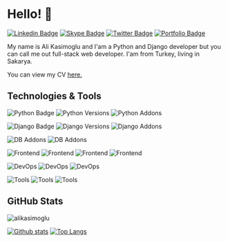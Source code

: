 # Hello! 👋
[![Linkedin Badge](https://img.shields.io/badge/-alikasimoglu-0072b1?style=flat&logo=Linkedin&logoColor=white&link=https://www.linkedin.com/in/alikasimoglu/)](https://www.linkedin.com/in/alikasimoglu/)
[![Skype Badge](https://img.shields.io/badge/-kasimoglu.ali-00acee?style=flat&logo=skype&logoColor=white&link=skype:<kasimoglu.ali>)](skype:<kasimoglu.ali>)
[![Twitter Badge](https://img.shields.io/badge/-alikasimoglu-1da1f2?style=flat&logo=twitter&logoColor=white&link=https://twitter.com/alikasimoglu/)](https://www.twitter.com/alikasimoglu/)
[![Portfolio Badge](https://img.shields.io/badge/portfolio-web-5e60ce?style=flat&link=https://alikasimoglu.com/en/projects)](https://alikasimoglu.com/en/projects) 
<p align='left'>My name is Ali Kasimoglu and I'am a Python and Django developer but you can call me out full-stack web developer. I'am from Turkey, living in Sakarya.</p>
<p align='left'> You can view my CV <a href='https://alikasimoglu.com/static/alikasimoglu_EN.pdf ' target=_blank><u>here</u>.</a></p>

## Technologies & Tools 
![Python Badge](https://img.shields.io/badge/-Python-0072b1?style=flat&logo=Python&logoColor=white&labelColor=gray)
![Python Versions](https://img.shields.io/pypi/pyversions/Django)
![Python Addons](https://img.shields.io/badge/-OOP-0072b1?style=flat&logo=python&logoColor=white&labelColor=gray)

![Django Badge](https://img.shields.io/badge/-Django-0072b1?style=flat&logo=django&logoColor=white&labelColor=gray)
![Django Versions](https://img.shields.io/pypi/djversions/djangorestframework)
![Django Addons](https://img.shields.io/badge/-REST_API-0072b1?style=flat&logo=django&logoColor=white&labelColor=gray)

![DB Addons](https://img.shields.io/badge/-SQLite-0072b1?style=flat&logo=SQLite&logoColor=white&labelColor=gray)
![DB Addons](https://img.shields.io/badge/-PostgreSQL-0072b1?style=flat&logo=PostgreSQL&logoColor=white&labelColor=gray)

![Frontend](https://img.shields.io/badge/-Alpine.js-0072b1?style=flat&logo=alpinedotjs&logoColor=white&labelColor=gray)
![Frontend](https://img.shields.io/badge/-CSS-0072b1?style=flat&logo=css3&logoColor=white&labelColor=gray)
![Frontend](https://img.shields.io/badge/-Bootstrap-0072b1?style=flat&logo=bootstrap&logoColor=white&labelColor=gray)
![Frontend](https://img.shields.io/badge/PWA-0072b1)

![DevOps](https://img.shields.io/badge/-Docker-0072b1?style=flat&logo=docker&logoColor=white&labelColor=gray)
![DevOps](https://img.shields.io/badge/-DigitalOcean-0072b1?style=flat&logo=DigitalOcean&logoColor=white&labelColor=gray)
![DevOps](https://img.shields.io/badge/-Linux-0072b1?style=flat&logo=Linux&logoColor=white&labelColor=gray)

![Tools](https://img.shields.io/badge/-PyCharm-0072b1?style=flat&logo=PyCharm&logoColor=white&labelColor=gray)
![Tools](https://img.shields.io/badge/-Visual_Studio_Code-0072b1?style=flat&logo=visual-studio-code&logoColor=white&labelColor=gray)
![Tools](https://img.shields.io/badge/-Photoshop-0072b1?style=flat&logo=Adobe-Photoshop&logoColor=white&labelColor=gray)


## GitHub Stats
<p align=left> <img src=https://komarev.com/ghpvc/?username=alikasimoglu alt=alikasimoglu /> </p>

[![Github stats](https://github-readme-stats.vercel.app/api?username=alikasimoglu&show_icons=true&include_all_commits=true&bg_color=5e60ce&text_color=ffffff&title_color=373878&icon_color=373878&hide_border=True)](https://github.com/alikasimoglu/github-readme-stats)
[![Top Langs](https://github-readme-stats.vercel.app/api/top-langs/?username=alikasimoglu&layout=compact&bg_color=5e60ce&text_color=ffffff&title_color=373878&icon_color=373878&hide_border=True)](https://github.com/alikasimoglu/github-readme-stats)
